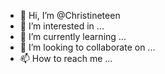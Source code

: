 - 👋 Hi, I’m @Christineteen
- 👀 I’m interested in ...
- 🌱 I’m currently learning ...
- 💞️ I’m looking to collaborate on ...
- 📫 How to reach me ...

<!---
Christineteen/Christineteen is a ✨ special ✨ repository because its `README.md` (this file) appears on your GitHub profile.
You can click the Preview link to take a look at your changes.
--->
